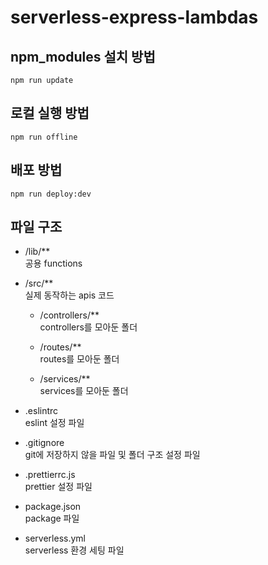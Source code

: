 # serverless-express-lambdas

## npm_modules 설치 방법

```
npm run update
```

## 로컬 실행 방법

```
npm run offline
```

## 배포 방법

```
npm run deploy:dev
```

## 파일 구조

- /lib/\*\*  
  공용 functions

- /src/\*\*  
  실제 동작하는 apis 코드

  - /controllers/\*\*  
    controllers를 모아둔 폴더

  - /routes/\*\*  
    routes를 모아둔 폴더
    
  - /services/\*\*  
    services를 모아둔 폴더

- .eslintrc  
  eslint 설정 파일

- .gitignore  
  git에 저장하지 않을 파일 및 폴더 구조 설정 파일

- .prettierrc.js  
  prettier 설정 파일

- package.json  
  package 파일

- serverless.yml  
  serverless 환경 세팅 파일
